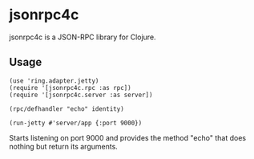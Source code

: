 # jsonrpc4c

jsonrpc4c is a JSON-RPC library for Clojure.

## Usage

    (use 'ring.adapter.jetty)
    (require '[jsonrpc4c.rpc :as rpc])
    (require '[jsonrpc4c.server :as server])
    
    (rpc/defhandler "echo" identity)
    
    (run-jetty #'server/app {:port 9000})

Starts listening on port 9000 and provides the method "echo" that does nothing
but return its arguments.


